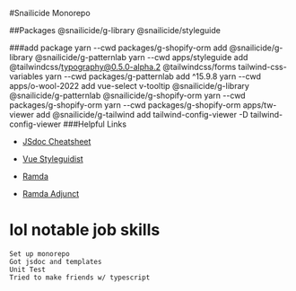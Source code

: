 #Snailicide Monorepo 

##Packages
    @snailicide/g-library 
    @snailicide/styleguide

###add package 
    yarn --cwd packages/g-shopify-orm add  @snailicide/g-library @snailicide/g-patternlab
    yarn --cwd apps/styleguide add   @tailwindcss/typography@0.5.0-alpha.2  @tailwindcss/forms tailwind-css-variables
    yarn --cwd packages/g-patternlab add 
^15.9.8
yarn --cwd apps/o-wool-2022 add vue-select v-tooltip @snailicide/g-library @snailicide/g-patternlab  @snailicide/g-shopify-orm
yarn --cwd packages/g-shopify-orm
yarn --cwd packages/g-shopify-orm  apps/tw-viewer add  @snailicide/g-tailwind    add tailwind-config-viewer -D
tailwind-config-viewer
###Helpful Links
- [JSdoc Cheatsheet](https://devhints.io/jsdoc)

- [Vue Styleguidist](https://vue-styleguidist.github.io)

- [Ramda](https://ramdajs.com/docs)

- [Ramda Adjunct](https://char0n.github.io/ramda-adjunct/2.35.0/)

# lol notable job skills
    Set up monorepo
    Got jsdoc and templates
    Unit Test
    Tried to make friends w/ typescript
